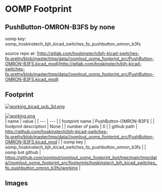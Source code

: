 # OOMP Footprint  
## PushButton-OMRON-B3FS  by none  
  
oomp key: oomp_hoskinstech_bjh_kicad_switches_fp_pushbutton_omron_b3fs  
  
source repo at: [http://gitlab.com/hoskinstech/bjh-kicad-switches-fp.pretty/blob/master/tmp/data//oomlout_oomp_footprint_src/PushButton-OMRON-B3FS.kicad_mod](http://gitlab.com/hoskinstech/bjh-kicad-switches-fp.pretty/blob/master/tmp/data//oomlout_oomp_footprint_src/PushButton-OMRON-B3FS.kicad_mod)  
## Footprint  
  
[![working_kicad_pcb_3d.png](working_kicad_pcb_3d_600.png)](working_kicad_pcb_3d.png)  
  
[![working.png](working_600.png)](working.png)  
| name | value | 
| --- | --- | 
| footprint name | PushButton-OMRON-B3FS | 
| footprint description | None | 
| number of pads | 0 | 
| github path | http://github.com/hoskinstech/bjh-kicad-switches-fp.pretty/blob/master/tmp/data//oomlout_oomp_footprint_src/PushButton-OMRON-B3FS.kicad_mod | 
| oomp key | oomp_hoskinstech_bjh_kicad_switches_fp_pushbutton_omron_b3fs | 
| oomp bot github | https://github.com/oomlout/oomlout_oomp_footprint_bot/tree/main/tmp/data//oomlout_oomp_footprint_src/footprints/hoskinstech_bjh_kicad_switches_fp_pushbutton_omron_b3fs/working | 
## Images  
